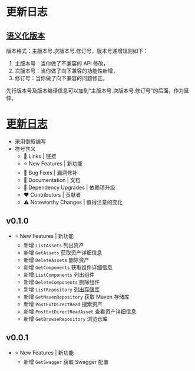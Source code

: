 # 更新日志

## [语义化版本](https://semver.org/lang/zh-CN/)

版本格式：主版本号.次版本号.修订号，版本号递增规则如下：

1. 主版本号：当你做了不兼容的 API 修改，
2. 次版本号：当你做了向下兼容的功能性新增，
3. 修订号：当你做了向下兼容的问题修正。

先行版本号及版本编译信息可以加到“主版本号.次版本号.修订号”的后面，作为延伸。

# [更新日志](#更新日志)

- 采用倒叙编写
- 符号含义
    - 📗 Links | 链接
    - ⭐ New Features | 新功能
    - 🐞 Bug Fixes | 漏洞修补
    - 📔 Documentation | 文档
    - 🔨 Dependency Upgrades | 依赖项升级
    - ❤ Contributors | 贡献者
    - ⚠️ Noteworthy Changes | 值得注意的变化

## v0.1.0

- ⭐ New Features | 新功能
    - 新增 `ListAssets` 列出资产
    - 新增 `GetAssets` 获取资产详细信息
    - 新增 `DeleteAssets` 删除资产
    - 新增 `GetComponents` 获取组件详细信息
    - 新增 `ListComponents` 列出组件
    - 新增 `DeleteComponents` 删除组件
    - 新增 `ListRepository`
      [列出存储库](https://help.sonatype.com/repomanager3/integrations/rest-and-integration-api/repositories-api)
    - 新增 `GetMavenRepository` 获取 Maven 存储库
    - 新增 `PostExtDirectRead` 搜索资产
    - 新增 `PostExtDirectReadAsset` 查看资产详细信息
    - 新增 `GetBrowseRepository` 浏览仓库

## v0.0.1

- ⭐ New Features | 新功能
    - 新增 `GetSwagger` 获取 Swagger 配置
